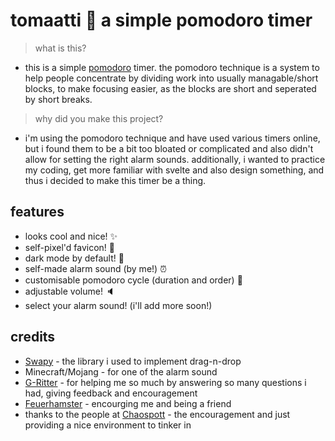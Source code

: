 # tomaatti 🍅 a simple pomodoro timer
> what is this?
- this is a simple [pomodoro](https://en.wikipedia.org/wiki/Pomodoro_Technique) timer. the pomodoro technique is a system to help people concentrate by dividing work into usually managable/short blocks, to make focusing easier, as the blocks are short and seperated by short breaks.
> why did you make this project?
- i'm using the pomodoro technique and have used various timers online, but i found them to be a bit too bloated or complicated and also didn't allow for setting the right alarm sounds. additionally, i wanted to practice my coding, get more familiar with svelte and also design something, and thus i decided to make this timer be a thing.
## features
- looks cool and nice! ✨
- self-pixel'd favicon! 🍅
- dark mode by default! 🌙
- self-made alarm sound (by me!) ⏰
- customisable pomodoro cycle (duration and order) 🌈
- adjustable volume! 🔈
- select your alarm sound! (i'll add more soon!) 
## credits
- [Swapy](https://swapy.tahazsh.com/) - the library i used to implement drag-n-drop
- Minecraft/Mojang - for one of the alarm sound
- [G-Ritter](https://github.com/G-Ritter) - for helping me so much by answering so many questions i had, giving feedback and encouragement
- [Feuerhamster](https://github.com/Feuerhamster) - encourging me and being a friend
- thanks to the people at [Chaospott](https://chaospott.de/) - the encouragement and just providing a nice environment to tinker in
